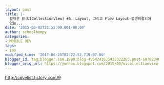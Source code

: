 ```yaml
---
layout: post
title: |-
  컬렉션 뷰(UICollectionView) #5. Layout, 그리고 Flow Layout-설명이잘되어
  있는...
date: '2015-03-02T21:55:00.001-08:00'
author: schoolhompy
categories:
- MOBILE DEV
tags:
- ios
modified_time: '2017-06-25T02:22:52.719-07:00'
blogger_id: tag:blogger.com,1999:blog-4954243635432022205.post-6078234601448519559
blogger_orig_url: https://yunhos.blogspot.com/2015/03/uicollectionview-5-layout-flow-layout_2.html
---
```


http://covelist.tistory.com/9